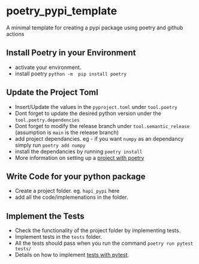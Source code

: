 # poetry_pypi_template
A minimal template for creating a pypi package using poetry and github actions

## Install Poetry in your Environment

- activate your environment.
- install poetry `python -m  pip install poetry`

## Update the Project Toml

- Insert/Update the values in the `pyproject.toml` under `tool.poetry`
- Dont forget to update the desired python version under the `tool.poetry.dependencies`
- Dont forget to modify the release branch under `tool.semantic_release` (assumption is `main` is the release branch)
- add project dependancies. eg - if you want `numpy` as an dependancy simply run `poetry add numpy`
- install the dependancies by running `poetry install`
- More information on setting up a [project with poetry](https://realpython.com/dependency-management-python-poetry/)

## Write Code for your python package

- Create a project folder. eg. `hapi_pypi` here
- add all the code/implemenations in the folder.

## Implement the Tests

- Check the functionality of the project folder by implementing tests.
- Implement tests in the `tests` folder.
- All the tests should pass when you run the command `poetry run pytest tests/`
- Details on how to implement [tests with pytest](https://realpython.com/pytest-python-testing/).


